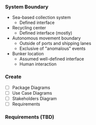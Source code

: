 ### System Boundary

- Sea-based collection system
  - Defined interface
- Recycling center
  - Defined interface (mostly)
- Autonomous movement boundary
  - Outside of ports and shipping lanes
  - Exclusive of "anomalous" events
- Bunker location
  - Assumed well-defined interface
  - Human interaction
  
### Create

- [ ] Package Diagrams
- [ ] Use Case Diagrams
- [ ] Stakeholders Diagram
- [ ] Requirements

### Requirements (TBD)
